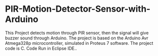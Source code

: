 # PIR-Motion-Detector-Sensor-with-Arduino
This Project detects motion through PIR sensor, then the signal will give buzzer sound through Arduino.  The project is based on the Arduino Avr Atmega328p microcontroller, simulated in Proteus 7 software.  The project code is C. Code Run in Eclipse IDE..
